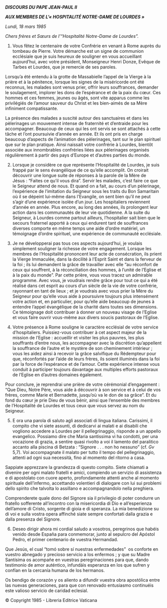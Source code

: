***DISCOURS DU PAPE JEAN-PAUL II***

***AUX MEMBRES DE L’« HOSPITALITÉ NOTRE-DAME DE LOURDES »***

*Lundi, 18 mars 1985*

*Chers frères et Sœurs de l’“Hospitalité Notre-Dame de Lourdes”.*

1. Vous fêtez le centenaire de votre Confrérie en venant à Rome auprès du tombeau de Pierre. Votre démarche est un signe de communion ecclésiale que je suis heureux de souligner en vous accueillant aujourd’hui, avec votre président, Monseigneur Henri Donze, Evêque de Tarbes et Lourdes, que je remercie de ses paroles.

Lorsqu’a été entendu à la grotte de Massabielle l’appel de la Vierge à la prière et à la pénitence, lorsque les signes de la miséricorde ont été reconnus, les malades sont venus prier, offrir leurs souffrances, demander le soulagement, implorer les dons de l’espérance et de la paix du cœur. Ces hommes et ces femmes, jeunes ou âgés, sont vite apparus comme les privilégiés de l’amour sauveur du Christ et les bien-aimés de sa Mère infiniment compatissante.

La présence des malades a suscité autour des sanctuaires et dans les pèlerinages un mouvement intense de fraternité et d’entraide pour les accompagner. Beaucoup de ceux qui les ont servis se sont attachés à cette tâche et l’ont poursuivie d’année en année. Et ils ont pris en charge beaucoup d’aspects de l’animation des pèlerinages, tant sur le plan spirituel que sur le plan pratique. Ainsi naissait votre confrérie à Lourdes, bientôt associée aux innombrables confréries liées aux pèlerinages organisés régulièrement à partir des pays d’Europe et d’autres parties du monde.

2. Lorsque je considère ce que représente l’Hospitalité de Lourdes, je suis frappé par le sens évangélique de ce qu’elle accomplit. On croirait découvrir une longue suite de réponses à la parole de la Mère de Jésus : “Faites ce qu’il vous dira”. Servir les malades, c’est faire ce que le Seigneur attend de nous. Et quand on a fait, au cours d’un pèlerinage, l’expérience de l’imitation du Seigneur sous les traits du Bon Samaritain où il se dépeint lui-même dans l’Evangile, on sent bien qu’il ne peut s’agir d’une expérience isolée d’un jour. Les hospitaliers reviennent d’année en année. Plus encore, au long des années, ils prolongent leur action dans les communautés de leur vie quotidienne. A la suite du Seigneur, à Lourdes comme partout ailleurs, l’hospitalier sait bien que le secours fraternel apporté à ceux qui endurent tant de souffrances diverses comporte en même temps une aide d’ordre matériel, un témoignage d’ordre spirituel, une expérience de communauté ecclésiale.

3. Je ne développerai pas tous ces aspects aujourd’hui, je voulais simplement souligner la richesse de votre engagement. Lorsque les membres de l’Hospitalité prononcent leur acte de consécration, ils prient la Vierge Immaculée, dans la docilité à l’Esprit Saint et dans la ferveur de la foi ; ils lui demandent la grâce de travailler avec elle “au réconfort de ceux qui souffrent, à la réconciliation des hommes, à l’unité de l’Eglise et à la paix du monde”. Par cette prière, vous vous tracez un admirable programme. Avec vous, je voudrais rendre grâce pour tout ce qui a été réalisé dans cet esprit au cours d’un siècle de la vie de votre confrérie, rayonnant en tant de lieux ; et je voudrais avec vous prier la Mère du Seigneur pour qu’elle vous aide à poursuivre toujours plus intensément votre action et, en particulier, pour qu’elle aide beaucoup de jeunes à entendre l’appel évangélique de la charité dans toutes ses dimensions. Ce témoignage doit contribuer à donner un nouveau visage de l’Eglise et vous faire ouvrir vous-même aux divers soucis pastoraux de l’Eglise.

4. Votre présence à Rome souligne le caractère ecclésial de votre service d’hospitaliers. Puissiez-vous contribuer à cet aspect majeur de la mission de l’Eglise : accueillir et visiter les plus pauvres, les plus souffrants d’entre nous, les accompagner avec la discrétion qu’appellent la souffrance de l’autre et le mystère de son cheminement intérieur ; vous les aidez ainsi à recevoir la grâce salvifique du Rédempteur pour que, réconfortés par l’aide de leurs frères, ils soient illuminés dans la foi par la force de l’espérance et de l’amour. Cette expérience intense vous conduit à participer toujours davantage aux multiples efforts pastoraux de l’Eglise en d’autres domaines également.

Pour conclure, je reprendrai une prière de votre cérémonial d’engagement : “Que Dieu, Notre Père, vous aide à découvrir à son service et à celui de vos frères, comme Marie et Bernadette, jusqu’où va le don de sa grâce”. Et du fond du cœur je prie Dieu de vous bénir, ainsi que l’ensemble des membres de l’Hospitalité de Lourdes et tous ceux que vous servez au nom du Seigneur.

5. E ora una parola di saluto agli associati di lingua italiana. Carissimi, il compito che vi siete assunti, di dedicarvi ai malati e ai disabili che vogliono accedere a Lourdes per il pellegrinaggio, risponde a un appello evangelico. Possiamo dire che Maria santissima vi ha condotti, per una vocazione di grazia, a sentire quasi rivolto a voi il lamento del paralitico accanto alla piscina di Betzata : “Signore . . . non ho nessuno” (cf. *Gv* 5,7). Voi accompagnate il malato per tutto il tempo del pellegrinaggio, attenti ad ogni sua necessità, fino al momento del ritorno a casa.

Sappiate apprezzare la grandezza di questo compito. Siete chiamati a divenire per ogni malato fratelli e amici, compiendo un servizio di assistenza e di apostolato con cuore aperto, profondamente attenti anche al momento spirituale dell’infermo, accettando volentieri di dialogare con lui sui problemi dello spirito che talvolta lo assillano e accompagnandolo nella preghiera.

Comprenderete quale dono del Signore sia il privilegio di poter condurre un fratello sofferente all’incontro con la misericordia di Dio e all’esperienza dell’amore di Cristo, sorgente di gioia e di speranza. La mia benedizione su di voi e sulla vostra opera affinché siate sempre confortati dalla grazia e dalla presenza del Signore.

6. Deseo dirigir ahora mi cordial saludo a vosotros, peregrinos que habéis venido desde España para conmemorar, junto al sepulcro del Apóstol Pedro, el primer centenario de vuestra Hermandad.

Que Jesús, el cual “tomó sobre sí nuestras enfermedades”  os conforte en vuestro abnegado y precioso servicio a los enfermos ; y que su Madre Santísima os acompañe en vuestras peregrinaciones para que, dando testimonio de amor auténtico, infundáis esperanza en los que sufren y confían en la cercanía humana de los hermanos.

Os bendigo de corazón y os aliento a difundir vuestra obra apostólica entre las nuevas generaciones, para que con renovado entusiasmo continuéis este valioso servicio de caridad eclesial.

© Copyright 1985 - Libreria Editrice Vaticana